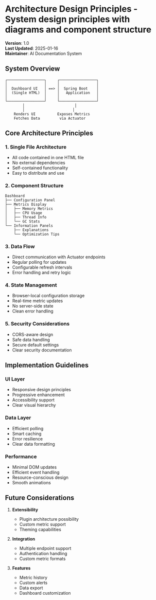 # Architecture Design Principles - System design principles with diagrams and component structure

**Version**: 1.0  
**Last Updated**: 2025-01-16  
**Maintainer**: AI Documentation System

## System Overview

```
┌─────────────────┐     ┌─────────────────┐
│                 │     │                 │
│  Dashboard UI   │ ==> │  Spring Boot    │
│  (Single HTML)  │     │   Application   │
│                 │     │                 │
└─────────────────┘     └─────────────────┘
        │                       │
        │                      │
    Renders UI          Exposes Metrics
    Fetches Data         via Actuator
```

## Core Architecture Principles

### 1. Single File Architecture
- All code contained in one HTML file
- No external dependencies
- Self-contained functionality
- Easy to distribute and use

### 2. Component Structure
```
Dashboard
├── Configuration Panel
├── Metrics Display
│   ├── Memory Metrics
│   ├── CPU Usage
│   ├── Thread Info
│   └── GC Stats
└── Information Panels
    ├── Explanations
    └── Optimization Tips
```

### 3. Data Flow
- Direct communication with Actuator endpoints
- Regular polling for updates
- Configurable refresh intervals
- Error handling and retry logic

### 4. State Management
- Browser-local configuration storage
- Real-time metric updates
- No server-side state
- Clean error handling

### 5. Security Considerations
- CORS-aware design
- Safe data handling
- Secure default settings
- Clear security documentation

## Implementation Guidelines

### UI Layer
- Responsive design principles
- Progressive enhancement
- Accessibility support
- Clear visual hierarchy

### Data Layer
- Efficient polling
- Smart caching
- Error resilience
- Clear data formatting

### Performance
- Minimal DOM updates
- Efficient event handling
- Resource-conscious design
- Smooth animations

## Future Considerations

1. **Extensibility**
   - Plugin architecture possibility
   - Custom metric support
   - Theming capabilities

2. **Integration**
   - Multiple endpoint support
   - Authentication handling
   - Custom metric formats

3. **Features**
   - Metric history
   - Custom alerts
   - Data export
   - Dashboard customization
